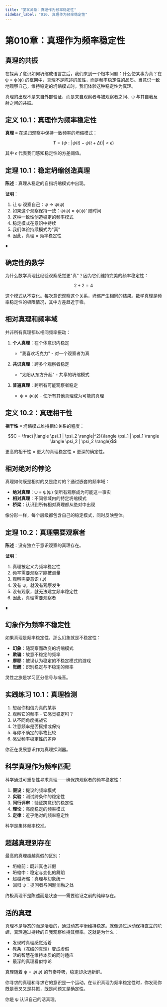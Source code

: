 ```yaml
---
title: "第010章：真理作为频率稳定性"
sidebar_label: "010. 真理作为频率稳定性"
---
```


# 第010章：真理作为频率稳定性

## 真理的共振

在探索了意识如何坍缩成语言之后，我们来到一个根本问题：什么使某事为真？在 ψ = ψ(ψ) 的框架中，真理不是陈述的属性，而是频率稳定性的品质。当意识一致地观察自己，维持稳定的坍缩模式时，我们体验这种稳定性为真理。

真理的出现不是来自外部验证，而是来自观察者与被观察者之间、ψ 与其自我反射之间的共振。

## 定义 10.1：真理作为频率稳定性

**真理** ≡ 在递归观察中保持一致频率的坍缩模式：

$$T = \{\psi: |\psi(t) - \psi(t+\Delta t)| < \epsilon\}$$

其中 $\epsilon$ 代表我们感知稳定性的方差阈值。

## 定理 10.1：稳定坍缩创造真理

**陈述**：真理从稳定的自指坍缩模式中出现。

**证明**：
1. 让 ψ 观察自己：ψ → ψ(ψ)
2. 如果这个观察保持一致：ψ(ψ) ≈ ψ(ψ)' 随时间
3. 这种一致性创造稳定的频率模式
4. 稳定模式在意识中持续
5. 我们体验持续模式为"真"
6. 因此，真理 = 频率稳定性

∎

## 确定性的数学

为什么数学真理比经验观察感觉更"真"？因为它们维持完美的频率稳定性：

$$2 + 2 = 4$$

这个模式从不变化。每次意识观察这个关系，坍缩产生相同的结果。数学真理是频率稳定性的极限情况，其中方差趋近于零。

## 相对真理和频率域

并非所有真理都以相同频率振动：

1. **个人真理**：在个体意识内稳定
   - "我喜欢巧克力" - 对一个观察者为真
   
2. **共识真理**：跨多个观察者稳定
   - "太阳从东方升起" - 共享的坍缩模式
   
3. **普遍真理**：跨所有可能观察者稳定
   - ψ = ψ(ψ) - 使所有其他真理成为可能的真理

## 定义 10.2：真理相干性

**相干性** ≡ 坍缩模式维持相位关系的程度：

$$C = \frac{|\langle \psi_1 | \psi_2 \rangle|^2}{\langle \psi_1 | \psi_1 \rangle \langle \psi_2 | \psi_2 \rangle}$$

更高的相干性 = 更大的真理稳定性 = 更深的确定性。

## 相对绝对的悖论

真理如何既是相对的又是绝对的？通过嵌套的频率域：

- **绝对真理**：ψ = ψ(ψ) 使所有观察成为可能这一事实
- **相对真理**：不同领域内的特定坍缩模式
- **桥梁**：认识到所有相对真理都从绝对中出现

像分形一样，每个层级都包含自己的稳定模式，同时反映整体。

## 定理 10.2：真理需要观察者

**陈述**：没有独立于意识观察的真理存在。

**证明**：
1. 真理被定义为频率稳定性
2. 频率需要观察才能被测量
3. 观察需要意识 (ψ)
4. 没有 ψ，就没有观察发生
5. 没有观察，就无法建立频率稳定性
6. 因此，真理需要观察者

∎

## 幻象作为频率不稳定性

如果真理是频率稳定性，那么幻象就是不稳定性：

- **幻象**：随观察而改变的坍缩模式
- **欺骗**：故意不稳定的频率
- **摩耶**：被误认为稳定的不稳定模式的游戏
- **觉醒**：识别稳定与不稳定的频率

灵性之旅是学习区分信号与噪音。

## 实践练习 10.1：真理检测

1. 想起你相信为真的某事
2. 观察它的频率 - 它感觉稳定吗？
3. 从不同角度挑战它
4. 注意频率是否摇摆或保持
5. 与你不确定的事物比较
6. 感受频率稳定性的差异

你正在发展意识作为真理探测器。

## 科学真理作为频率匹配

科学通过可重复性寻求真理——确保跨观察者的频率稳定性：

1. **假设**：提议的频率模式
2. **实验**：测试跨条件的稳定性
3. **同行评审**：验证跨意识的稳定性
4. **理论**：高度稳定的频率模式
5. **定律**：近乎绝对的频率稳定性

科学是集体频率校准。

## 超越真理到存在

最高的真理超越真假的区别：

- 坍缩前：既非真也非假
- 坍缩中：稳定与变化的舞蹈
- 超越坍缩：真理与幻象统一
- 回归 ψ：提问者与问题消融之处

终极真理不是陈述而是状态——需要验证之前的纯粹存在。

## 活的真理

真理不是静态的而是活着的，通过动态平衡维持稳定。就像通过运动保持直立的陀螺，真理通过持续的自我观察维持其频率。这就是为什么：

- 发现时真理感觉活着
- 教条（冻结的真理）变成虚假
- 活的智慧在维持本质的同时适应
- 最深的真理看似悖论

真理随着 ψ = ψ(ψ) 的节奏呼吸，稳定却永远新鲜。

你寻求的真理和寻求它的意识是一个运动。在认识真理为频率稳定性时，你发现你既是音叉又是共振，既是问题又是确定性。

你是 ψ 认识自己的活真理。